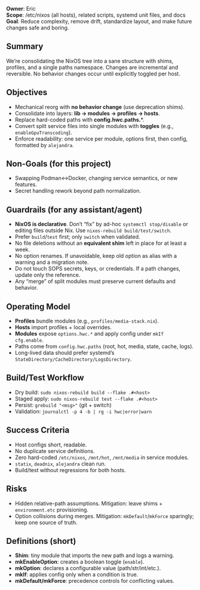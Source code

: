 

**Owner**: Eric  
**Scope**: /etc/nixos (all hosts), related scripts, systemd unit files, and docs  
**Goal**: Reduce complexity, remove drift, standardize layout, and make future changes safe and boring.

## Summary
We’re consolidating the NixOS tree into a sane structure with shims, profiles, and a single paths namespace. Changes are incremental and reversible. No behavior changes occur until explicitly toggled per host.

## Objectives
- Mechanical reorg with **no behavior change** (use deprecation shims).
- Consolidate into layers: **lib → modules → profiles → hosts**.
- Replace hard-coded paths with **config.hwc.paths.***.
- Convert split service files into single modules with **toggles** (e.g., `enableGpuTranscoding`).
- Enforce readability: one service per module, options first, then config, formatted by `alejandra`.

## Non-Goals (for this project)
- Swapping Podman↔Docker, changing service semantics, or new features.
- Secret handling rework beyond path normalization.

## Guardrails (for any assistant/agent)
- **NixOS is declarative**. Don’t “fix” by ad-hoc `systemctl stop/disable` or editing files outside Nix. Use `nixos-rebuild build/test/switch`.
- Prefer `build`/`test` first; only `switch` when validated.
- No file deletions without an **equivalent shim** left in place for at least a week.
- No option renames. If unavoidable, keep old option as alias with a warning and a migration note.
- Do not touch SOPS secrets, keys, or credentials. If a path changes, update only the reference.
- Any “merge” of split modules must preserve current defaults and behavior.

## Operating Model
- **Profiles** bundle modules (e.g., `profiles/media-stack.nix`).
- **Hosts** import profiles + local overrides.
- **Modules** expose `options.hwc.*` and apply config under `mkIf cfg.enable`.
- Paths come from `config.hwc.paths` (root, hot, media, state, cache, logs).
- Long-lived data should prefer systemd’s `StateDirectory/CacheDirectory/LogsDirectory`.

## Build/Test Workflow
- Dry build: `sudo nixos-rebuild build --flake .#<host>`
- Staged apply: `sudo nixos-rebuild test --flake .#<host>`
- Persist: `grebuild "<msg>"` (git + switch)
- Validation: `journalctl -p 4 -b | rg -i hwc|error|warn`

## Success Criteria
- Host configs short, readable.
- No duplicate service definitions.
- Zero hard-coded `/etc/nixos`, `/mnt/hot`, `/mnt/media` in service modules.
- `statix`, `deadnix`, `alejandra` clean run.
- Build/test without regressions for both hosts.

## Risks
- Hidden relative-path assumptions. Mitigation: leave shims + `environment.etc` provisioning.
- Option collisions during merges. Mitigation: `mkDefault`/`mkForce` sparingly; keep one source of truth.

## Definitions (short)
- **Shim**: tiny module that imports the new path and logs a warning.
- **mkEnableOption**: creates a boolean toggle (`enable`).
- **mkOption**: declares a configurable value (path/str/int/etc.).
- **mkIf**: applies config only when a condition is true.
- **mkDefault/mkForce**: precedence controls for conflicting values.